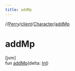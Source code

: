```yaml
---
title: addMp
---
```

//[Perry](../../../index.html)/[client](../index.html)/[Character](index.html)/[addMp](add-mp.html)



# addMp



[jvm]\
fun [addMp](add-mp.html)(delta: [Int](https://kotlinlang.org/api/latest/jvm/stdlib/kotlin/-int/index.html))




